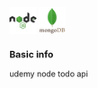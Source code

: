 ![Nodejs](https://github.com/ermondel/tsttmp/blob/master/files/Nodejs48.png)
![MongoDB](https://github.com/ermondel/tsttmp/blob/master/files/Mongodb48.png)
### Basic info
udemy node todo api
